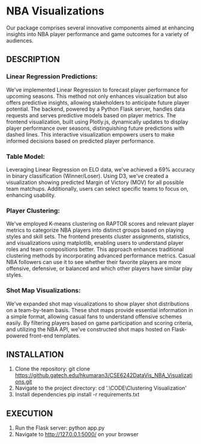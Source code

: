 # NBA Visualizations
Our package comprises several innovative components aimed at enhancing insights into NBA player performance and game outcomes for a variety of audiences.

## DESCRIPTION
### Linear Regression Predictions:
We've implemented Linear Regression to forecast player performance for upcoming seasons. This method not only enhances visualization but also offers predictive insights, allowing stakeholders to anticipate future player potential. The backend, powered by a Python Flask server, handles data requests and serves predictive models based on player metrics. The frontend visualization, built using Plotly.js, dynamically updates to display player performance over seasons, distinguishing future predictions with dashed lines. This interactive visualization empowers users to make informed decisions based on predicted player performance.

### Table Model: 
Leveraging Linear Regression on ELO data, we've achieved a 69% accuracy in binary classification (Winner/Loser). Using D3, we've created a visualization showing predicted Margin of Victory (MOV) for all possible team matchups. Additionally, users can select specific teams to focus on, enhancing usability.

### Player Clustering: 
We've employed K-means clustering on RAPTOR scores and relevant player metrics to categorize NBA players into distinct groups based on playing styles and skill sets. The frontend presents cluster assignments, statistics, and visualizations using matplotlib, enabling users to understand player roles and team compositions better. This approach enhances traditional clustering methods by incorporating advanced performance metrics. Casual NBA followers can use it to see whether their favorite players are more offensive, defensive, or balanced and which other players have similar play styles.

### Shot Map Visualizations: 
We've expanded shot map visualizations to show player shot distributions on a team-by-team basis. These shot maps provide essential information in a simple format, allowing casual fans to understand offensive schemes easily. By filtering players based on game participation and scoring criteria, and utilizing the NBA API, we've constructed shot maps hosted on Flask-powered front-end templates.

## INSTALLATION
1. Clone the repository:
git clone https://github.gatech.edu/hkumaran3/CSE6242DataVis_NBA_Visualizations.git
2. Navigate to the project directory:
cd '.\CODE\Clustering Visualization\'
3. Install dependencies
pip install -r requirements.txt

## EXECUTION
1. Run the Flask server:
python app.py
2. Navigate to http://127.0.0.1:5000/ on your browser
